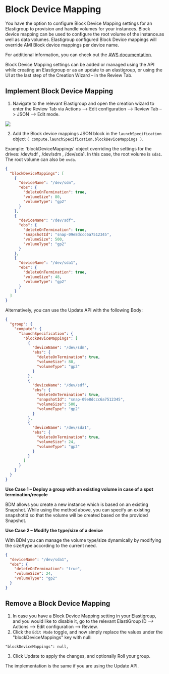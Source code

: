 # Block Device Mapping

You have the option to configure Block Device Mapping settings for an Elastigroup to provision and handle volumes for your instances. Block device mapping can be used to configure the root volume of the instance.as well as data volumes. Elastigroup configured Block Device mappings will override AMI Block device mappings per device name.

For additional information, you can check out the [AWS documentation](https://docs.aws.amazon.com/AWSEC2/latest/UserGuide/block-device-mapping-concepts.html).

Block Device Mapping settings can be added or managed using the API while creating an Elastigroup or as an update to an elastigroup, or using the UI at the last step of the Creation Wizard – in the Review Tab.

## Implement Block Device Mapping

1. Navigate to the relevant Elastigroup and open the creation wizard to enter the Review Tab via Actions –> Edit configuration –> Review Tab –> JSON –> Edit mode.

<img src="/elastigroup/_media/compute-blockdevice-01.png" />

2. Add the Block device mappings JSON block in the `launchSpecification` object `( compute.launchSpecification.blockDeviceMappings )`.

Example: 'blockDeviceMappings' object overriding the settings for the drives: /dev/sdf , /dev/sdm , /dev/sda1. In this case, the root volume is `sda1`. The root volume can also be `xvda`.

```json
{
  "blockDeviceMappings": [
    {
      "deviceName": "/dev/sdm",
      "ebs": {
        "deleteOnTermination": true,
        "volumeSize": 80,
        "volumeType": "gp2"
      }
    },
    {
      "deviceName": "/dev/sdf",
      "ebs": {
        "deleteOnTermination": true,
        "snapshotId": "snap-09e8dccc6a7512345",
        "volumeSize": 500,
        "volumeType": "gp2"
      }
    },
    {
      "deviceName": "/dev/sda1",
      "ebs": {
        "deleteOnTermination": true,
        "volumeSize": 48,
        "volumeType": "gp2"
      }
    }
  ]
}
```

Alternatively, you can use the Update API with the following Body:

```json
{
  "group": {
    "compute": {
      "launchSpecification": {
        "blockDeviceMappings": [
          {
            "deviceName": "/dev/sdm",
            "ebs": {
              "deleteOnTermination": true,
              "volumeSize": 80,
              "volumeType": "gp2"
            }
          },
          {
            "deviceName": "/dev/sdf",
            "ebs": {
              "deleteOnTermination": true,
              "snapshotId": "snap-09e8dccc6a7512345",
              "volumeSize": 500,
              "volumeType": "gp2"
            }
          },
          {
            "deviceName": "/dev/sda1",
            "ebs": {
              "deleteOnTermination": true,
              "volumeSize": 24,
              "volumeType": "gp2"
            }
          }
        ]
      }
    }
  }
}
```

**Use Case 1 – Deploy a group with an existing volume in case of a spot termination/recycle**

BDM allows you create a new instance which is based on an existing Snapshot. While using the method above, you can specify an existing snapshotId so that the volume will be created based on the provided Snapshot.

**Use Case 2 – Modify the type/size of a device**

With BDM you can manage the volume type/size dynamically by modifying the size/type according to the current need.

```json
{
  "deviceName": "/dev/sda1",
  "ebs": {
    "deleteOnTermination": "true",
    "volumeSize": 24,
    "volumeType": "gp2"
  }
}
```

## Remove a Block Device Mapping

1. In case you have a Block Device Mapping setting in your Elastigroup, and you would like to disable it, go to the relevant ElastiGroup ID –> Actions –> Edit configuration –> Review.
2. Click the `Edit Mode` toggle, and now simply replace the values under the "blockDeviceMappings" key with null:

`"blockDeviceMappings": null,`

3. Click Update to apply the changes, and optionally Roll your group.

The implementation is the same if you are using the Update API.
